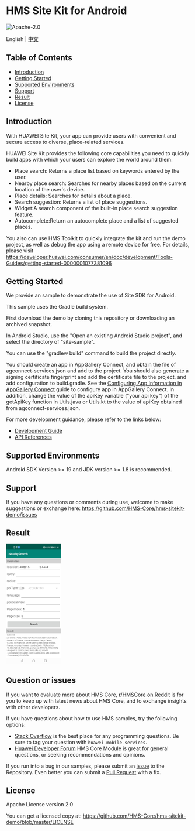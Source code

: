 HMS Site Kit for Android
===============================
![Apache-2.0](https://img.shields.io/badge/license-Apache-blue)

English | [中文](https://github.com/HMS-Core/hms-sitekit-demo/blob/master/README_ZH.md)

## Table of Contents

 * [Introduction](#Introduction)
 * [Getting Started](#getting-started)
 * [Supported Environments](#supported-environments)
 * [Support](#Support)
 * [Result](#Result)
 * [License](#License)

Introduction
------------

With HUAWEI Site Kit, your app can provide users with convenient and secure access to diverse, place-related services.

HUAWEI Site Kit provides the following core capabilities you need to quickly build apps with which your users can explore the world around them:

- Place search: Returns a place list based on keywords entered by the user.
- Nearby place search: Searches for nearby places based on the current location of the user's device.
- Place details: Searches for details about a place.
- Search suggestion: Returns a list of place suggestions.
- Widget:A search component of the built-in place search suggestion feature.
- Autocomplete:Return an autocomplete place and a list of suggested places.

You also can use HMS Toolkit to quickly integrate the kit and run the demo project, as well as debug the app using a remote device for free. For details, please visit https://developer.huawei.com/consumer/en/doc/development/Tools-Guides/getting-started-0000001077381096

Getting Started
---------------
We provide an sample to demonstrate the use of Site SDK for Android. 

This sample uses the Gradle build system.

First download the demo by cloning this repository or downloading an archived snapshot.

In Android Studio, use the "Open an existing Android Studio project", and select the directory of "site-sample".

You can use the "gradlew build" command to build the project directly.

You should create an app in AppGallery Connect, and obtain the file of agconnect-services.json and add to the project. You should also generate a signing certificate fingerprint  and add the certificate file to the project, and add configuration to build.gradle. See the [Configuring App Information in AppGallery Connect](https://developer.huawei.com/consumer/en/doc/development/HMSCore-Guides/android-sdk-config-agc-0000001050158579) guide to configure app in AppGallery Connect. In addition, change the value of the apiKey variable ("your api key") of the getApiKey function in Utils.java or Utils.kt to the value of apiKey obtained from agconnect-services.json.



For more development guidance, please refer to the links below:

- [Development Guide](https://developer.huawei.com/consumer/en/doc/development/HMSCore-Guides/android-sdk-introduction-0000001050158571)
- [API References](https://developer.huawei.com/consumer/en/doc/development/HMSCore-References/package-summary-0000001064775040)

Supported Environments
-------

Android SDK Version >= 19 and JDK version >= 1.8 is recommended.

Support
-------

If you have any questions or comments during use, welcome to make suggestions or exchange here: https://github.com/HMS-Core/hms-sitekit-demo/issues

## Result

<img src="nearby-search.jpg" width = 30% height = 30%>

## Question or issues
If you want to evaluate more about HMS Core,
[r/HMSCore on Reddit](https://www.reddit.com/r/HuaweiDevelopers/
) is for you to keep up with latest news about HMS Core, and to exchange insights with other developers.

If you have questions about how to use HMS samples, try the following options:
- [Stack Overflow](https://stackoverflow.com/questions/tagged/huawei-mobile-services) is the best place for any programming questions. Be sure to tag your question with 
`huawei-mobile-services`.
- [Huawei Developer Forum](https://forums.developer.huawei.com/forumPortal/en/home?fid=0101187876626530001) HMS Core Module is great for general questions, or seeking recommendations and opinions.

If you run into a bug in our samples, please submit an [issue](https://github.com/HMS-Core/hms-sitekit-demo/issues) to the Repository. Even better you can submit a [Pull Request](https://github.com/HMS-Core/hms-sitekit-demo/pulls) with a fix.

License
-------
Apache License version 2.0

You can get a licensed copy at: https://github.com/HMS-Core/hms-sitekit-demo/blob/master/LICENSE

